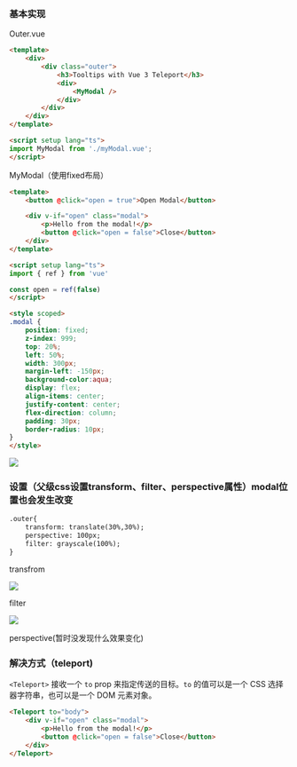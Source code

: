 ### 基本实现

Outer.vue

```html
<template>
    <div>
        <div class="outer">
            <h3>Tooltips with Vue 3 Teleport</h3>
            <div>
                <MyModal />
            </div>
        </div>
    </div>
</template>

<script setup lang="ts">
import MyModal from './myModal.vue';
</script>
```

MyModal（使用fixed布局）

```html
<template>
    <button @click="open = true">Open Modal</button>

    <div v-if="open" class="modal">
        <p>Hello from the modal!</p>
        <button @click="open = false">Close</button>
    </div>
</template>

<script setup lang="ts">
import { ref } from 'vue'

const open = ref(false)
</script>

<style scoped>
.modal {
    position: fixed;
    z-index: 999;
    top: 20%;
    left: 50%;
    width: 300px;
    margin-left: -150px;
    background-color:aqua;
    display: flex;
    align-items: center;
    justify-content: center;
    flex-direction: column;
    padding: 30px;
    border-radius: 10px;
}
</style>
```

![](E:\代码\practice-code\Vue3\course\Vue3-course\guid\image\teleport\正常弹窗.png)

### 设置（父级css设置transform、filter、perspective属性）modal位置也会发生改变

```html
.outer{
    transform: translate(30%,30%);
    perspective: 100px;
    filter: grayscale(100%);
}
```

transfrom

![](E:\代码\practice-code\Vue3\course\Vue3-course\guid\image\teleport\transform.png)

filter

![](E:\代码\practice-code\Vue3\course\Vue3-course\guid\image\teleport\filter.png)

perspective(暂时没发现什么效果变化)

### 解决方式（teleport)

`<Teleport>` 接收一个 `to` prop 来指定传送的目标。`to` 的值可以是一个 CSS 选择器字符串，也可以是一个 DOM 元素对象。

```html
<Teleport to="body">
    <div v-if="open" class="modal">
        <p>Hello from the modal!</p>
        <button @click="open = false">Close</button>
    </div>
</Teleport>
```

















